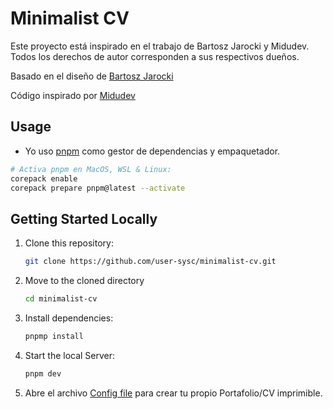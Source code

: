 # Minimalist CV

<p align"center">
Este proyecto está inspirado en el trabajo de Bartosz Jarocki y Midudev. Todos los derechos de autor corresponden a sus respectivos dueños.
</p>
<p>
   Basado en el diseño de <a href="https://github.com/BartoszJarocki/cv">Bartosz Jarocki</a>
</p>
<p>
   Código inspirado por <a href="https://github.com/midudev/minimalist-portfolio-json">Midudev</a>
</p>

## Usage

- Yo uso [pnpm](https://pnpm.io/installation) como gestor de dependencias y empaquetador.

```bash
# Activa pnpm en MacOS, WSL & Linux:
corepack enable
corepack prepare pnpm@latest --activate
```

## Getting Started Locally

1. Clone this repository:

   ```bash
   git clone https://github.com/user-sysc/minimalist-cv.git
   ```

2. Move to the cloned directory

   ```bash
   cd minimalist-cv
   ```

3. Install dependencies:

   ```bash
   pnpmp install
   ```

4. Start the local Server:

   ```bash
   pnpm dev
   ```

5. Abre el archivo [Config file](./cv.json) para crear tu propio Portafolio/CV imprimible.

